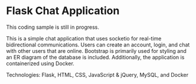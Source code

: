 # Flask Chat Application
This coding sample is still in progress.

This is a simple chat application that uses socketio for real-time bidirectional communications. Users can create an account, login, and chat with other users that are online. Bootstrap is primarily used for styling and an ER diagram of the database is included. Additionally, the application is containerized using Docker.

Technologies: Flask, HTML, CSS, JavaScript & jQuery, MySQL, and Docker

